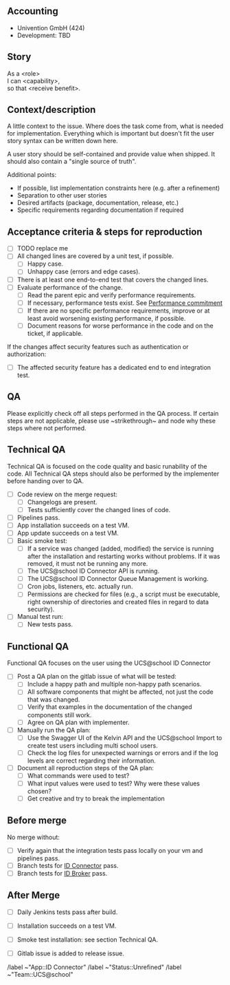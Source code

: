 ## Accounting

- Univention GmbH (424)
- Development: TBD


## Story

As a \<role\><br/>
I can \<capability\>,<br/>
so that \<receive benefit\>.

## Context/description

A little context to the issue. Where does the task come from, what is needed for implementation. Everything which is important but doesn't fit the user story syntax can be written down here.

A user story should be self-contained and provide value when shipped. It should also contain a "single source of truth".

Additional points:

- If possible, list implementation constraints here (e.g. after a refinement)
- Separation to other user stories
- Desired artifacts (package, documentation, release, etc.)
- Specific requirements regarding documentation if required

## Acceptance criteria & steps for reproduction

- [ ] TODO replace me
- [ ] All changed lines are covered by a unit test, if possible.
  - [ ] Happy case.
  - [ ] Unhappy case (errors and edge cases).
- [ ] There is at least one end-to-end test that covers the changed lines.
- [ ] Evaluate performance of the change.
  - [ ] Read the parent epic and verify performance requirements.
  - [ ] If necessary, performance tests exist. See [Performance commitment](https://git.knut.univention.de/univention/internal/decision-records/-/blob/main/ucsschool/0008-performance-commitment.md)
  - [ ] If there are no specific performance requirements, improve or at least avoid worsening existing performance, if possible.
  - [ ] Document reasons for worse performance in the code and on the ticket, if applicable.

If the changes affect security features such as authentication or authorization:

- [ ] The affected security feature has a dedicated end to end integration test.

## QA

Please explicitly check off all steps performed in the QA process.
If certain steps are not applicable, please use ~strikethrough~ and node why these steps where not performed.

## Technical QA

Technical QA is focused on the code quality and basic runability of the code.
All Technical QA steps should also be performed by the implementer before handing over to QA.

- [ ] Code review on the merge request:
  - [ ] Changelogs are present.
  - [ ] Tests sufficiently cover the changed lines of code.
- [ ] Pipelines pass.
- [ ] App installation succeeds on a test VM.
- [ ] App update succeeds on a test VM.
- [ ] Basic smoke test:
  - [ ] If a service was changed (added, modified) the service is running after the installation and restarting works without problems. If it was removed, it must not be running any more.
  - [ ] The UCS@school ID Connector API is running.
  - [ ] The UCS@school ID Connector Queue Management is working.
  - [ ] Cron jobs, listeners, etc. actually run.
  - [ ] Permissions are checked for files (e.g., a script must be executable, right ownership of directories and created files in regard to data security).
- [ ] Manual test run:
  - [ ] New tests pass.

## Functional QA

Functional QA focuses on the user using the UCS@school ID Connector

- [ ] Post a QA plan on the gitlab issue of what will be tested:
  - [ ] Include a happy path and multiple non-happy path scenarios.
  - [ ] All software components that might be affected, not just the code that was changed.
  - [ ] Verify that examples in the documentation of the changed components still work.
  - [ ] Agree on QA plan with implementer.
- [ ] Manually run the QA plan:
  - [ ] Use the Swagger UI of the Kelvin API and the UCS@school Import to create test users including multi school users.
  - [ ] Check the log files for unexpected warnings or errors and if the log levels are correct regarding their information.
- [ ] Document all reproduction steps of the QA plan:
  - [ ] What commands were used to test?
  - [ ] What input values were used to test? Why were these values chosen?
  - [ ] Get creative and try to break the implementation

## Before merge

 No merge without:

- [ ] Verify again that the integration tests pass locally on your vm and pipelines pass.
- [ ] Branch tests for [ID Connector](https://jenkins2022.knut.univention.de/job/UCSschool-5.0/view/Daily%20Tests/job/UCSschool%20ID%20Connector/) pass.
- [ ] Branch tests for [ID Broker](https://jenkins2022.knut.univention.de/job/UCSschool-5.0/view/Daily%20Tests/job/ID%20Broker/) pass.

## After Merge

- [ ] Daily Jenkins tests pass after build.
- [ ] Installation succeeds on a test VM.
- [ ] Smoke test installation: see section Technical QA.
- [ ] Gitlab issue is added to release issue.


/label ~"App::ID Connector"
/label ~"Status::Unrefined"
/label ~"Team::UCS@school"
